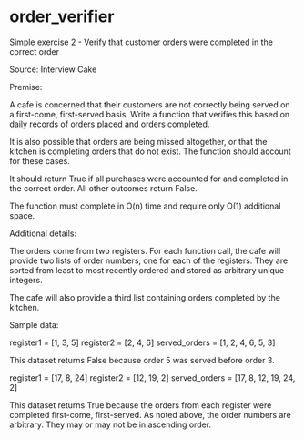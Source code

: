 # order_verifier
Simple exercise 2 - Verify that customer orders were completed in the correct order

Source: Interview Cake

Premise:

A cafe is concerned that their customers are not correctly being served on a first-come, first-served basis. Write a function
that verifies this based on daily records of orders placed and orders completed. 

It is also possible that orders are being missed altogether, or that the kitchen is completing orders that do not exist. 
The function should account for these cases.

It should return True if all purchases were accounted for and completed in the correct order. All other outcomes return False.

The function must complete in O(n) time and require only O(1) additional space.

Additional details:

The orders come from two registers. For each function call, the cafe will provide two lists of order numbers, one for each 
of the registers. They are sorted from least to most recently ordered and stored as arbitrary unique integers. 

The cafe will also provide a third list containing orders completed by the kitchen.

Sample data:

register1 = [1, 3, 5]
register2 = [2, 4, 6]
served_orders = [1, 2, 4, 6, 5, 3]

This dataset returns False because order 5 was served before order 3.

register1 = [17, 8, 24]
register2 = [12, 19, 2]
served_orders = [17, 8, 12, 19, 24, 2]

This dataset returns True because the orders from each register were completed first-come, first-served. As noted above,
the order numbers are arbitrary. They may or may not be in ascending order.
